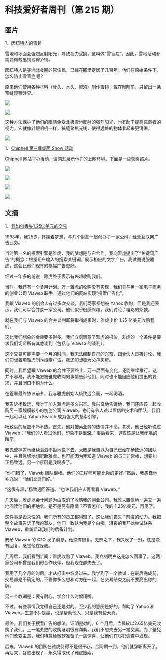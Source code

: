 # 科技爱好者周刊（第 215 期）

## 图片

1、[因纽特人的雪镜](https://kottke.org/21/11/arctic-snow-goggles)

雪地和冰面会强烈反射阳光，导致视力受损，这叫做“雪盲症”。因此，雪地活动都需要佩戴墨镜或保护镜。

因纽特人是美洲北极圈的原住民，已经在那里定居了几百年。他们在原始条件下，怎么防止雪盲症呢？

原来他们使用各种材料（骨头、木头、鲸须）制作雪镜，戴在眼睛前，只留出一条窄缝观察外界。

![](https://cdn.beekka.com/blogimg/asset/202112/bg2021120403.webp)

![](https://cdn.beekka.com/blogimg/asset/202112/bg2021120404.webp)

这种方法保护了他们的眼睛免受北极雪地反射的强烈阳光，也有助于提高佩戴者的视力。它就像针眼相机一样，狭缝聚焦光线，使得远处的物体看起来更清晰。

![](https://cdn.beekka.com/blogimg/asset/202112/bg2021120405.webp)

1、[Chiphell 第三届桌面 Show 活动](https://www.chiphell.com/article-25725-1.html)

Chiphell 网站举办活动，请网友展示他们的上网环境，下面是一些获奖照片。

![](https://cdn.beekka.com/blogimg/asset/202203/bg2022031014.webp)

![](https://cdn.beekka.com/blogimg/asset/202203/bg2022031015.webp)

![](https://cdn.beekka.com/blogimg/asset/202203/bg2022031016.webp)

![](https://cdn.beekka.com/blogimg/asset/202203/bg2022031017.webp)

## 文摘

1、[我如何丢失1.25亿美元的交易](https://threadreaderapp.com/thread/1449858706750033921.html)

1998年，我25岁，怀揣着梦想，与几个朋友一起创办了一家公司，经营互联网广告业务。

当时第一名的搜索引擎是雅虎，我的梦想是与它合作。我向雅虎提出了“关键词广告”的概念：根据用户输入的搜索关键词，展示相应的文字广告。我试图说服雅虎，这会比他们现有的横幅广告更好。

经过一年多的游说，雅虎终于表示有兴趣收购我们。

当时，我还有一个备用计划。万一雅虎的收购没有实现，我们将与另一家电子商务的创业公司 Viaweb 联手，通过他们的网站实现“搜索广告化”。

我跟 Viaweb 的创始人有过多次交谈，我们两家都想被 Yahoo 收购，但是我还表示，我们可以合并成一家公司。他们似乎很感兴趣，我们讨论了粗略的条款。

就在我们与 Viaweb 的合并谈判即将取得成果时，雅虎出价 1.25 亿美元收购我们。

这比我们想象的金额要多得多。我们立刻同意了雅虎的报价，雅虎的一个条件是要求我们切断所有其他谈判（包括与 Viaweb 的谈判）。

这个交易可能需要一个月的时间。我无法抑制自己的兴奋，跟合伙人日夜讨论，我们幻想着用雅虎制作搜索广告。我还幻想着为父母买房。

同时，我希望跟 Viaweb 的合并不要终止，万一后面有变化，还能继续推行。这并不容易，我不能把被雅虎收购的事情告诉他们，同时也不能回应他们提出的要求，并且闭口不谈为什么。

在签署最终协议前夕，我与雅虎创始人杨致远会面，一起喝酒。

我告诉杨致远，我对于加入雅虎是多么兴奋。我兴奋地告诉他，我们还应该一起收购另一家规模较小的初创公司 Viaweb。他们有令人难以置信的技术和团队，我们一起可以让 Yahoo Search 成为强大的搜索引擎。

杨致远的反应不冷不热。首先，他对搜索业务的热情并不高。其次，他已经听说过 Viaweb：“我们的人看过他们，印象不是很深。” 事后看来，这应该是让我闭嘴的暗示。

我鬼使神差地继续滔滔不拒地说下去，大概是我自以为自己已经在杨致远的团队中，并且急切地想帮助雅虎。也可能因为我知道 Viaweb 的员工非常棒，想要纠正杨致远。另一个原因是我喝多了。

“你们错了，Viaweb 团队很棒。他们的工程师可能比你的更好，”然后，我愚蠢地补充说：“他们比我们好。” 

“这很有趣，”杨致远回答道。“也许我们应该再看看 Viaweb。”

几天后，雅虎以会计问题为由取消了收购我的创业公司。我难以置信地一遍又一遍地阅读他们的拒绝信。是不是另有隐情？不管怎样，我的 1.25亿美元，再见了。

这件事是毁灭性的。我们所有的员工都得知了，这让我们丧失了前进的动力。我把整个故事告诉了我的室友，他们一致认为我是个白痴。沮丧的我开始尝试联系 Viaweb，重新启动我们的后备计划。

我给 Viaweb 的 CEO 发了消息，他没有回复。无奈之下，我又发了一封，还是没有回复，感觉他在躲我。

几周后，我们看到新闻：雅虎收购了 Viaweb。我立刻明白这是怎么回事了。这两家公司都曾是我们的合作伙伴，但我现在都失去了。
 
我用了几个月的时间，才从打击中恢复过来。我学到了一个教训：在最后完成前，交易都是不确定的。不管你多么想和对方在一起，在交易结束之前不要亮出你的牌。

另一个教训是：要有耐心，学会什么时候闭嘴。

不过，有些事情我觉得自己还是对的。至少我的意图是好的，帮助了 Yahoo 和 Viaweb。生意不只是赢，也是帮助他人，只是我有些天真。

最终，我们关于搜索广告的想法，证明是对的。6 个月后，当微软以2.65亿美元收购了我们。上一笔失败的收购证明很有帮助，我们不想失去另一笔交易。为了避免他们改变主意，我们特意给微软准备了一些惊喜，让他们在尽职调查中发现。

后来，Viaweb 的团队在雅虎待得不是很开心，合同期一到，他们就辞职离开了。再后来，谷歌出现了，永久得取代了雅虎搜索。
